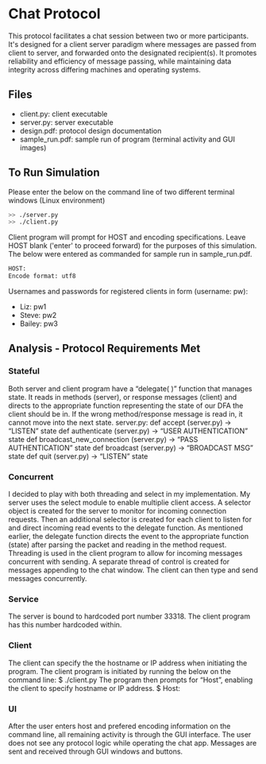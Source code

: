 # Chat Protocol

This protocol facilitates a chat session between two or more participants. It's designed for a client server paradigm where messages are passed from client to server, and forwarded onto the designated recipient(s). It promotes reliability and efficiency of message passing, while maintaining data integrity across differing machines and operating systems.

## Files

- client.py: client executable
- server.py: server executable
- design.pdf: protocol design documentation
- sample_run.pdf: sample run of program (terminal activity and GUI images)

## To Run Simulation

Please enter the below on the command line of two different terminal windows (Linux environment)
 
 ```sh
>> ./server.py
>> ./client.py
```

Client program will prompt for HOST and encoding specifications. Leave HOST blank ('enter' to proceed forward) for the purposes of this simulation. The below were entered as commanded for sample run in sample_run.pdf.

 ```sh
HOST: 
Encode format: utf8
```

Usernames and passwords for registered clients in form (username: pw):

- Liz: pw1
- Steve: pw2
- Bailey: pw3

## Analysis - Protocol Requirements Met

### Stateful

Both server and client program have a “delegate( )” function that manages state. It reads in methods (server), or response messages (client) and directs to the appropriate function representing the state of our DFA the client should be in. If the wrong method/response message is read in, it cannot move into the next state.
server.py:
def accept (server.py) -> “LISTEN” state
def authenticate (server.py) -> “USER AUTHENTICATION” state
def broadcast_new_connection (server.py) -> “PASS AUTHENTICATION” state def broadcast (server.py) -> “BROADCAST MSG” state
def quit (server.py) -> “LISTEN” state

### Concurrent

I decided to play with both threading and select in my implementation. My server uses the select module to enable multiplie client access. A selector object is created for the server to monitor for incoming connection requests. Then an additional selector is created for each client to listen for and direct incoming read events to the delegate function. As mentioned earlier, the delegate function directs the event to the appropriate function (state) after parsing the packet and reading in the method request.
Threading is used in the client program to allow for incoming messages concurrent with sending. A separate thread of control is created for messages appending to the chat window. The client can then type and send messages concurrently.

### Service

The server is bound to hardcoded port number 33318. The client program has this number hardcoded within.

### Client

The client can specify the the hostname or IP address when initiating the program. The client program is initiated by running the below on the command line:
$ ./client.py
The program then prompts for “Host”, enabling the client to specify hostname or IP address.
$ Host:

### UI

After the user enters host and prefered encoding information on the command line, all remaining activity is through the GUI interface. The user does not see any protocol logic while operating the chat app. Messages are sent and received through GUI windows and buttons.







